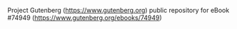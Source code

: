 Project Gutenberg (https://www.gutenberg.org) public repository for
eBook #74949 (https://www.gutenberg.org/ebooks/74949)
